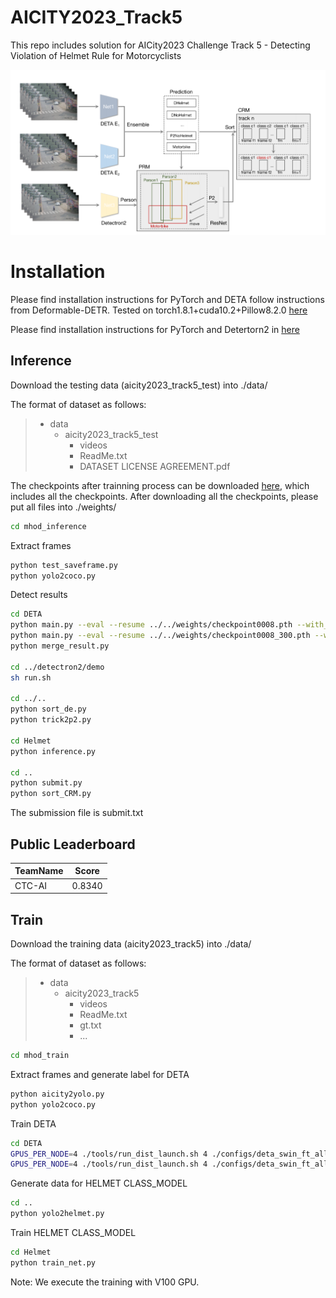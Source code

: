 # AICITY2023_Track5

This repo includes solution for AICity2023 Challenge Track 5 - Detecting Violation of Helmet Rule for Motorcyclists

![framework](figure/1681263217649.jpg)
# Installation
Please find installation instructions for PyTorch and DETA follow instructions from Deformable-DETR. Tested on torch1.8.1+cuda10.2+Pillow8.2.0 [here](https://github.com/jozhang97/DETA)

Please find installation instructions for PyTorch and Detertorn2 in [here](https://detectron2.readthedocs.io/en/latest/tutorials/install.html)

## Inference
Download the testing data (aicity2023_track5_test) into ./data/

The format of dataset as follows:
>   - data
>     - aicity2023_track5_test
>       - videos
>       - ReadMe.txt   
>       - DATASET LICENSE AGREEMENT.pdf

The checkpoints after trainning process can be downloaded [here](https://drive.google.com/drive/folders/1w9_GT1vzQssxtZxAiG3agLDROjR9Tbxy?usp=share_link), which includes all the checkpoints. After downloading all the checkpoints, please put all files into ./weights/

```bash
cd mhod_inference
```
Extract frames
```bash
python test_saveframe.py
python yolo2coco.py
```
Detect results
```bash
cd DETA
python main.py --eval --resume ../../weights/checkpoint0008.pth --with_box_refine --two_stage --num_feature_levels 5 --num_queries 900 --dim_feedforward 2048 --dropout 0.0 --cls_loss_coef 1.0 --assign_first_stage --assign_second_stage --epochs 24 --lr_drop 20 --lr 5e-5 --lr_backbone 5e-6 --batch_size 1 --backbone swin --bigger --submit --output_dir ../../data/deta_result/model1
python main.py --eval --resume ../../weights/checkpoint0008_300.pth --with_box_refine --two_stage --num_feature_levels 5 --num_queries 300 --dim_feedforward 2048 --dropout 0.0 --cls_loss_coef 1.0 --assign_first_stage --assign_second_stage --epochs 24 --lr_drop 20 --lr 5e-5 --lr_backbone 5e-6 --batch_size 1 --backbone swin --bigger --submit --output_dir ../../data/deta_result/model2
python merge_result.py

cd ../detectron2/demo
sh run.sh

cd ../..
python sort_de.py
python trick2p2.py

cd Helmet
python inference.py

cd ..
python submit.py
python sort_CRM.py
```

The submission file is submit.txt

## Public Leaderboard
|TeamName|Score|
|--------|-----|
|CTC-AI|0.8340|


## Train
Download the training data (aicity2023_track5) into ./data/

The format of dataset as follows:
>   - data
>     - aicity2023_track5
>       - videos
>       - ReadMe.txt   
>       - gt.txt
>       - ...

```bash
cd mhod_train
```
Extract frames and generate label for DETA
```bash
python aicity2yolo.py
python yolo2coco.py
```
Train DETA

```bash
cd DETA
GPUS_PER_NODE=4 ./tools/run_dist_launch.sh 4 ./configs/deta_swin_ft_alldata.sh --finetune ../../weights/adet_swin_pt_o365.pth
GPUS_PER_NODE=4 ./tools/run_dist_launch.sh 4 ./configs/deta_swin_ft_alldata_dropout.sh --finetune ../../weights/adet_swin_pt_o365.pth
```

Generate data for HELMET CLASS_MODEL 
```bash
cd ..
python yolo2helmet.py
```
Train HELMET CLASS_MODEL
```bash
cd Helmet
python train_net.py
```

Note: We execute the training with V100 GPU. 
